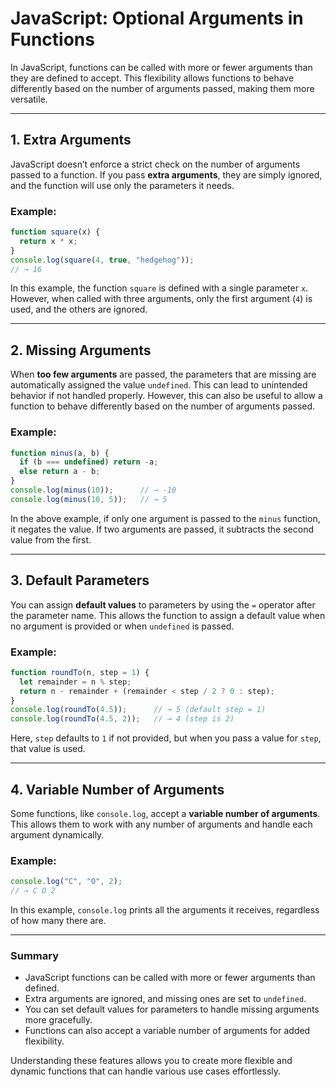 
# JavaScript: Optional Arguments in Functions

In JavaScript, functions can be called with more or fewer arguments than they are defined to accept. This flexibility allows functions to behave differently based on the number of arguments passed, making them more versatile.

---

## 1. Extra Arguments

JavaScript doesn’t enforce a strict check on the number of arguments passed to a function. If you pass **extra arguments**, they are simply ignored, and the function will use only the parameters it needs.

### Example:
```javascript
function square(x) {
  return x * x;
}
console.log(square(4, true, "hedgehog"));
// → 16
```

In this example, the function `square` is defined with a single parameter `x`. However, when called with three arguments, only the first argument (`4`) is used, and the others are ignored.

---

## 2. Missing Arguments

When **too few arguments** are passed, the parameters that are missing are automatically assigned the value `undefined`. This can lead to unintended behavior if not handled properly. However, this can also be useful to allow a function to behave differently based on the number of arguments passed.

### Example:
```javascript
function minus(a, b) {
  if (b === undefined) return -a;
  else return a - b;
}
console.log(minus(10));      // → -10
console.log(minus(10, 5));   // → 5
```

In the above example, if only one argument is passed to the `minus` function, it negates the value. If two arguments are passed, it subtracts the second value from the first.

---

## 3. Default Parameters

You can assign **default values** to parameters by using the `=` operator after the parameter name. This allows the function to assign a default value when no argument is provided or when `undefined` is passed.

### Example:
```javascript
function roundTo(n, step = 1) {
  let remainder = n % step;
  return n - remainder + (remainder < step / 2 ? 0 : step);
}
console.log(roundTo(4.5));      // → 5 (default step = 1)
console.log(roundTo(4.5, 2));   // → 4 (step is 2)
```

Here, `step` defaults to `1` if not provided, but when you pass a value for `step`, that value is used.

---

## 4. Variable Number of Arguments

Some functions, like `console.log`, accept a **variable number of arguments**. This allows them to work with any number of arguments and handle each argument dynamically.

### Example:
```javascript
console.log("C", "O", 2);
// → C O 2
```

In this example, `console.log` prints all the arguments it receives, regardless of how many there are.

---

### Summary

- JavaScript functions can be called with more or fewer arguments than defined.
- Extra arguments are ignored, and missing ones are set to `undefined`.
- You can set default values for parameters to handle missing arguments more gracefully.
- Functions can also accept a variable number of arguments for added flexibility.

Understanding these features allows you to create more flexible and dynamic functions that can handle various use cases effortlessly.

